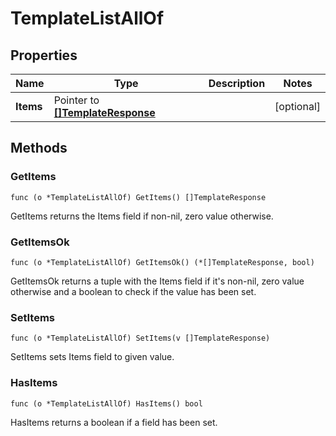 # TemplateListAllOf



## Properties

|Name | Type | Description | Notes|
|------------ | ------------- | ------------- | -------------|
|**Items** | Pointer to [**[]TemplateResponse**](TemplateResponse.md) |  | [optional] |

## Methods


### GetItems

`func (o *TemplateListAllOf) GetItems() []TemplateResponse`

GetItems returns the Items field if non-nil, zero value otherwise.

### GetItemsOk

`func (o *TemplateListAllOf) GetItemsOk() (*[]TemplateResponse, bool)`

GetItemsOk returns a tuple with the Items field if it's non-nil, zero value otherwise
and a boolean to check if the value has been set.

### SetItems

`func (o *TemplateListAllOf) SetItems(v []TemplateResponse)`

SetItems sets Items field to given value.

### HasItems

`func (o *TemplateListAllOf) HasItems() bool`

HasItems returns a boolean if a field has been set.



